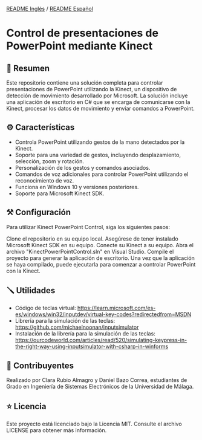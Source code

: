 [README Inglés](https://github.com/danibcorr/Kinect-PowerPoint/blob/main/README_EN.md) / [README Español](https://github.com/danibcorr/Kinect-PowerPoint/blob/main/README.md)
# Control de presentaciones de PowerPoint mediante Kinect

## 📄 Resumen
Este repositorio contiene una solución completa para controlar presentaciones de PowerPoint utilizando la Kinect, un dispositivo de detección de movimiento desarrollado por Microsoft. La solución incluye una aplicación de escritorio en C# que se encarga de comunicarse con la Kinect, procesar los datos de movimiento y enviar comandos a PowerPoint.

## ⚙️ Características
+ Controla PowerPoint utilizando gestos de la mano detectados por la Kinect.
+ Soporte para una variedad de gestos, incluyendo desplazamiento, selección, zoom y rotación.
+ Personalización de los gestos y comandos asociados.
+ Comandos de voz adicionales para controlar PowerPoint utilizando el reconocimiento de voz.
+ Funciona en Windows 10 y versiones posteriores.
+ Soporte para Microsoft Kinect SDK.

## ⚒️ Configuración
Para utilizar Kinect PowerPoint Control, siga los siguientes pasos:

Clone el repositorio en su equipo local.
Asegúrese de tener instalado Microsoft Kinect SDK en su equipo.
Conecte su Kinect a su equipo.
Abra el archivo "KinectPowerPointControl.sln" en Visual Studio.
Compile el proyecto para generar la aplicación de escritorio.
Una vez que la aplicación se haya compilado, puede ejecutarla para comenzar a controlar PowerPoint con la Kinect.

## 🪛 Utilidades 

+ Código de teclas virtual: https://learn.microsoft.com/es-es/windows/win32/inputdev/virtual-key-codes?redirectedfrom=MSDN
+ Librería para la simulación de las teclas: https://github.com/michaelnoonan/inputsimulator
+ Instalación de la librería para la simulación de las teclas: https://ourcodeworld.com/articles/read/520/simulating-keypress-in-the-right-way-using-inputsimulator-with-csharp-in-winforms

## 👤 Contribuyentes

Realizado por Clara Rubio Almagro y Daniel Bazo Correa, estudiantes de Grado en Ingeniería de Sistemas Electrónicos de la Universidad de Málaga.

## ⭐️ Licencia
Este proyecto está licenciado bajo la Licencia MIT. Consulte el archivo LICENSE para obtener más información.
